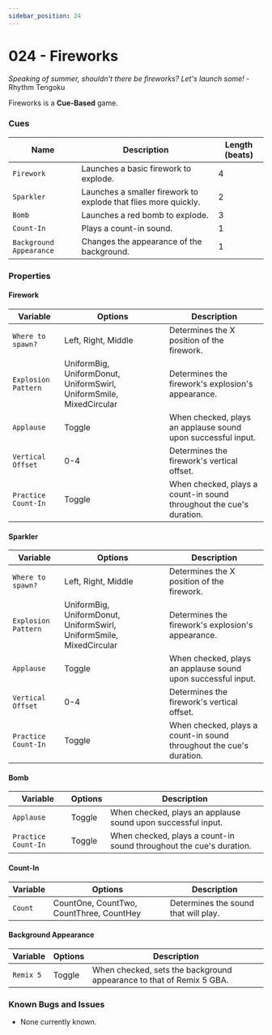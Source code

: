 ```yaml
---
sidebar_position: 24
---
```

# 024 - Fireworks

*Speaking of summer, shouldn't there be fireworks? Let's launch some!* - Rhythm Tengoku

Fireworks is a **Cue-Based** game.

### Cues

|Name|Description|Length (beats)|
|---|---|---|
|`Firework`|Launches a basic firework to explode.|4|
|`Sparkler`|Launches a smaller firework to explode that flies more quickly.|2|
|`Bomb`|Launches a red bomb to explode.|3|
|`Count-In`|Plays a count-in sound.|1|
|`Background Appearance`|Changes the appearance of the background.|1|

### Properties

#### Firework
|Variable|Options|Description|
|---|---|---|
|`Where to spawn?`|Left, Right, Middle|Determines the X position of the firework.|
|`Explosion Pattern`|UniformBig, UniformDonut, UniformSwirl, UniformSmile, MixedCircular|Determines the firework's explosion's appearance.|
|`Applause`|Toggle|When checked, plays an applause sound upon successful input.|
|`Vertical Offset`|0-4|Determines the firework's vertical offset.|
|`Practice Count-In`|Toggle|When checked, plays a count-in sound throughout the cue's duration.|

#### Sparkler
|Variable|Options|Description|
|---|---|---|
|`Where to spawn?`|Left, Right, Middle|Determines the X position of the firework.|
|`Explosion Pattern`|UniformBig, UniformDonut, UniformSwirl, UniformSmile, MixedCircular|Determines the firework's explosion's appearance.|
|`Applause`|Toggle|When checked, plays an applause sound upon successful input.|
|`Vertical Offset`|0-4|Determines the firework's vertical offset.|
|`Practice Count-In`|Toggle|When checked, plays a count-in sound throughout the cue's duration.|

#### Bomb
|Variable|Options|Description|
|---|---|---|
|`Applause`|Toggle|When checked, plays an applause sound upon successful input.|
|`Practice Count-In`|Toggle|When checked, plays a count-in sound throughout the cue's duration.|

#### Count-In
|Variable|Options|Description|
|---|---|---|
|`Count`|CountOne, CountTwo, CountThree, CountHey|Determines the sound that will play.|

#### Background Appearance
|Variable|Options|Description|
|---|---|---|
|`Remix 5`|Toggle|When checked, sets the background appearance to that of Remix 5 GBA.|


### Known Bugs and Issues
- None currently known.
